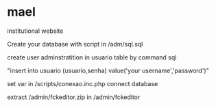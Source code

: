 # mael
institutional website

Create your database with script in /adm/sql.sql

create user adminstratition in usuario table by command sql

"insert into usuario (usuario,senha) value('your username','password')"

set var in /scripts/conexao.inc.php  connect database


extract /admin/fckeditor.zip in /admin/fckeditor
